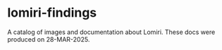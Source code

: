 # lomiri-findings
A catalog of images and documentation about Lomiri. These docs were produced on 28-MAR-2025.
